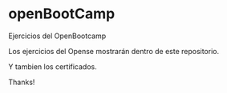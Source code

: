# openBootCamp
Ejercicios del OpenBootcamp

Los ejercicios del Opense mostrarán dentro de este repositorio.

Y tambien los certificados.

Thanks!
